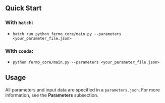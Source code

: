 ## Quick Start

### With `hatch`:
- `hatch run python fermo_core/main.py --parameters <your_parameter_file.json>`

### With `conda`:
- `python fermo_core/main.py --parameters <your_parameter_file.json>`

## Usage

All parameters and input data are specified in a `parameters.json`. For more information, see the **Parameters** subsection.